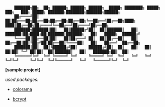         ███████╗██╗  ██╗ ██████╗ ██████╗ ██████╗  █████╗ ████████╗ █████╗ ███╗   ███╗ █████╗ ███████╗████████╗███████╗██████╗ 
        ██╔════╝██║  ██║██╔═══██╗██╔══██╗██╔══██╗██╔══██╗╚══██╔══╝██╔══██╗████╗ ████║██╔══██╗██╔════╝╚══██╔══╝██╔════╝██╔══██╗
        ███████╗███████║██║   ██║██████╔╝██║  ██║███████║   ██║   ███████║██╔████╔██║███████║███████╗   ██║   █████╗  ██████╔╝
        ╚════██║██╔══██║██║   ██║██╔═══╝ ██║  ██║██╔══██║   ██║   ██╔══██║██║╚██╔╝██║██╔══██║╚════██║   ██║   ██╔══╝  ██╔══██╗
        ███████║██║  ██║╚██████╔╝██║     ██████╔╝██║  ██║   ██║   ██║  ██║██║ ╚═╝ ██║██║  ██║███████║   ██║   ███████╗██║  ██║
        ╚══════╝╚═╝  ╚═╝ ╚═════╝ ╚═╝     ╚═════╝ ╚═╝  ╚═╝   ╚═╝   ╚═╝  ╚═╝╚═╝     ╚═╝╚═╝  ╚═╝╚══════╝   ╚═╝   ╚══════╝╚═╝  ╚═╝

**[sample project]**

*used packages:*

* [colorama](https://pypi.org/project/colorama/)

* [bcrypt](https://pypi.org/project/bcrypt/)
